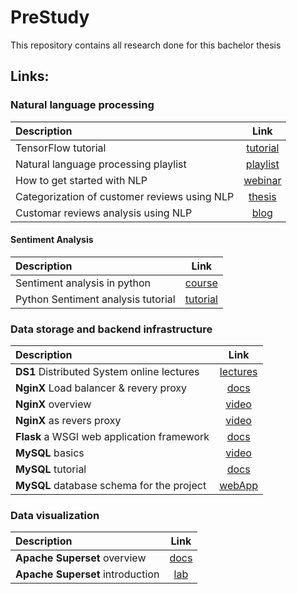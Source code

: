 # PreStudy
This repository contains all research done for this bachelor thesis

## Links:


### Natural language processing
| Description |  Link  
|:-----|:--------:
| TensorFlow tutorial                               | [tutorial](https://www.tensorflow.org/tutorials) 
| Natural language processing playlist              | [playlist](https://www.youtube.com/playlist?list=PLQY2H8rRoyvzDbLUZkbudP-MFQZwNmU4S)
| How to get started with NLP                       | [webinar](https://www.brighttalk.com/webcast/17108/404610)
| Categorization of customer reviews using NLP      | [thesis](https://www.diva-portal.org/smash/get/diva2:1586228/FULLTEXT01.pdf)
| Customar reviews analysis using NLP               | [blog](https://www.diva-portal.org/smash/get/diva2:1586228/FULLTEXT01.pdf)

#### Sentiment Analysis
| Description |  Link
|:-----|:--------:
| Sentiment analysis in python                      | [course](https://www.datacamp.com/courses/sentiment-analysis-in-python?utm_source=adwords_ppc&utm_medium=cpc&utm_campaignid=898687156&utm_adgroupid=48303643819&utm_device=c&utm_keyword=&utm_matchtype=&utm_network=g&utm_adpostion=&utm_creative=255798221920&utm_targetid=aud-392016246653:dsa-498578056204&utm_loc_interest_ms=&utm_loc_physical_ms=1030659&gclid=Cj0KCQiAr5iQBhCsARIsAPcwROM22qKR8RmB5OtgGW-i6ks2iGoFILvBRC8rAdrb5fWlULv1rq_uUhsaArzyEALw_wcB)
| Python Sentiment analysis tutorial                | [tutorial](https://www.datacamp.com/community/tutorials/simplifying-sentiment-analysis-python)



### Data storage and backend infrastructure
| Description |  Link  
|:-----|:--------:
| **DS1** Distributed System online lectures            | [lectures](https://dsl.hsr.ch/lect/fs21/) 
| **NginX** Load balancer & revery proxy                | [docs](https://docs.nginx.com) 
| **NginX** overview                                    | [video](https://www.youtube.com/watch?v=JKxlsvZXG7c) 
| **NginX** as revers proxy                             | [video](https://www.youtube.com/watch?v=QdHvS0D1zAI) 
| **Flask** a WSGI web application framework            | [docs](https://flask.palletsprojects.com/en/2.0.x/#api-reference) 
| **MySQL** basics                                      | [video](https://www.youtube.com/watch?v=Cz3WcZLRaWc) 
| **MySQL** tutorial                                    | [docs](https://dev.mysql.com/doc/refman/8.0/en/tutorial.html) 
| **MySQL** database schema for the project             | [webApp](https://drawsql.app/ba2022/diagrams/hotelreviews) 


### Data visualization
| Description |  Link  
|:-----|:--------:
| **Apache Superset** overview            | [docs](https://superset.apache.org/docs/intro) 
| **Apache Superset** introduction        | [lab](https://gitlab.ost.ch/db/datana/-/blob/master/Uebungen/01_BI_dashboards/BI_DataViz.adoc) 